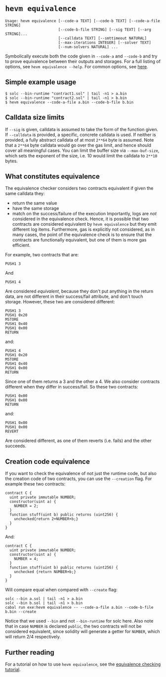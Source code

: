 # `hevm equivalence`

```plain
Usage: hevm equivalence [--code-a TEXT] [--code-b TEXT] [--code-a-file STRING]
                        [--code-b-file STRING] [--sig TEXT] [--arg STRING]...
                        [--calldata TEXT] [--smttimeout NATURAL]
                        [--max-iterations INTEGER] [--solver TEXT]
                        [--num-solvers NATURAL] ...
```

Symbolically execute both the code given in `--code-a` and `--code-b` and try
to prove equivalence between their outputs and storages. For a full listing of
options, see `hevm equivalence --help`. For common options, see
[here](./common-options.md).

## Simple example usage

```shell
$ solc --bin-runtime "contract1.sol" | tail -n1 > a.bin
$ solc --bin-runtime "contract2.sol" | tail -n1 > b.bin
$ hevm equivalence --code-a-file a.bin --code-b-file b.bin
```

## Calldata size limits

If `--sig` is given, calldata is assumed to take the form of the function
given. If `--calldata` is provided, a specific, concrete calldata is used. If
neither is provided, a fully abstract calldata of at most `2**64` byte is
assumed. Note that a `2**64` byte calldata would go over the gas limit, and
hence should cover all meaningful cases. You can limit the buffer size via
`--max-buf-size`, which sets the exponent of the size, i.e. 10 would limit the
calldata to `2**10` bytes.

## What constitutes equivalence

The equivalence checker considers two contracts equivalent if given the
same calldata they:
- return the same value
- have the same storage
- match on the success/failure of the execution
Importantly, logs are *not* considered in the equivalence check. Hence,
it is possible that two contracts are considered equivalent by `hevm equivalence` but
they emit different log items. Furthermore, gas is explicitly not considered,
as in many cases, the point of the equivalence check is to ensure that the
contracts are functionally equivalent, but one of them is more gas efficient.

For example, two contracts that are:

```
PUSH1 3
```

And

```
PUSH1 4
```

Are considered *equivalent*, because they don't put anything in the return
data, are not different in their success/fail attribute, and don't touch
storage. However, these two are considered different:

```
PUSH1 3
PUSH1 0x20
MSTORE
PUSH1 0x40
PUSH1 0x00
RETURN
```

and:


```
PUSH1 4
PUSH1 0x20
MSTORE
PUSH1 0x40
PUSH1 0x00
RETURN
```

Since one of them returns a 3 and the other a 4. We also consider contracts different when
they differ in success/fail. So these two contracts:

```
PUSH1 0x00
PUSH1 0x00
RETURN
```

and:

```
PUSH1 0x00
PUSH1 0x00
REVERT
```

Are considered different, as one of them reverts (i.e. fails) and the other
succeeds.

## Creation code equivalence

If you want to check the equivalence of not just the runtime code, but also the
creation code of two contracts, you can use the `--creation` flag.  For example
these two contracts:

```solidity
contract C {
  uint private immutable NUMBER;
  constructor(uint a) {
    NUMBER = 2;
  }
  function stuff(uint b) public returns (uint256) {
    unchecked{return 2+NUMBER+b;}
  }
}
```

And:

```solidity
contract C {
  uint private immutable NUMBER;
  constructor(uint a) {
    NUMBER = 4;
  }
  function stuff(uint b) public returns (uint256) {
    unchecked {return NUMBER+b;}
  }
}
```

Will compare equal when compared with `--create` flag:

```shell
solc --bin a.sol | tail -n1 > a.bin
solc --bin b.sol | tail -n1 > b.bin
cabal run exe:hevm equivalence -- --code-a-file a.bin --code-b-file b.bin --create
```

Notice that we used `--bin` and not `--bin-runtime` for solc here. Also note that
in case `NUMBER` is declared `public`, the two contracts will not be considered
equivalent, since solidity will generate a getter for `NUMBER`, which will
return 2/4 respectively.

## Further reading

For a tutorial on how to use `hevm equivalence`, see the [equivalence checking
tutorial](symbolic-execution-tutorial.html).
